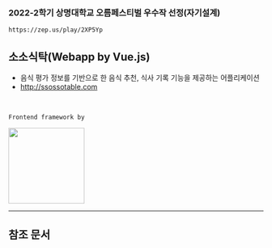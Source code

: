 <h3>2022-2학기 상명대학교 오름페스티벌 우수작 선정(자기설계)</h3>

    https://zep.us/play/2XP5Yp

## 소소식탁(Webapp by Vue.js)
- 음식 평가 정보를 기반으로 한 음식 추천, 식사 기록 기능을 제공하는 어플리케이션
- http://ssossotable.com

<br>

    Frontend framework by
    
<img src="https://img.shields.io/badge/Quasar-1976D2?style=for-the-badge&logo=Quasar&logoColor=white" style="width:150px;">

---
## 참조 문서
